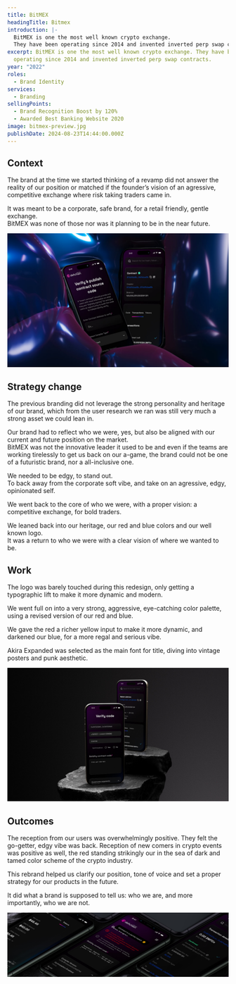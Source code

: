 ```yaml
---
title: BitMEX
headingTitle: Bitmex
introduction: |-
  BitMEX is one the most well known crypto exchange. 
  They have been operating since 2014 and invented inverted perp swap contracts.
excerpt: BitMEX is one the most well known crypto exchange. They have been
  operating since 2014 and invented inverted perp swap contracts.
year: "2022"
roles:
  - Brand Identity
services:
  - Branding
sellingPoints:
  - Brand Recognition Boost by 120%
  - Awarded Best Banking Website 2020
image: bitmex-preview.jpg
publishDate: 2024-08-23T14:44:00.000Z
---
```

## Context

The brand at the time we started thinking of a revamp did not answer the reality of our position or  matched if the founder’s vision of an agressive, competitive exchange where risk taking traders came in. 

It was meant to be a corporate, safe brand, for a retail friendly, gentle exchange. \
BitMEX was none of those nor was it planning to be in the near future. 

![Mockup BitMEX](define-1.jpg "Mockup BitMEX")

## Strategy change

The previous branding did not leverage the strong personality and heritage of our brand, which from the user research we ran was still very much a strong asset we could lean in. 

Our brand had to reflect who we were, yes, but also be aligned with our current and future position on the market. \
BitMEX was not the innovative leader it used to be and even if the teams are working tirelessly to get us back on our a-game, the brand could not be one of a futuristic brand, nor a all-inclusive one. 

We needed to be edgy, to stand out. \
To back away from the corporate soft vibe, and take on an agressive, edgy, opinionated self.

We went back to the core of who we were, with a proper vision: a competitive exchange, for bold traders. 

We leaned back into our heritage, our red and blue colors and our well known logo. \
It was a return to who we were with a clear vision of where we wanted to be.

## Work

The logo was barely touched during this redesign, only getting a typographic lift to make it more dynamic and modern. 

We went full on into a very strong, aggressive, eye-catching color palette, using a revised version of our red and blue. 

We gave the red a richer yellow input to make it more dynamic, and darkened our blue, for a more regal and serious vibe. 

Akira Expanded was selected as the main font for title, diving into vintage posters and punk aesthetic.

![Mockup BitMEX](define-2.jpg "Mockup BITMEX")

## Outcomes

The reception from our users was overwhelmingly positive. They felt the go-getter, edgy vibe was back. Reception of new comers in crypto events was positive as well, the red standing strikingly our in the sea of dark and tamed color scheme of the crypto industry. 

This rebrand helped us clarify our position, tone of voice and set a proper strategy for our products in the future. 

It did what a brand is supposed to tell us: who we are, and more importantly, who we are not.

![Mockup BitMEX](define-3.jpg "Mockup BitMEX")

